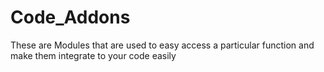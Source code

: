 # Code_Addons
These are Modules that are used to easy access a particular function and make them integrate to your code easily
